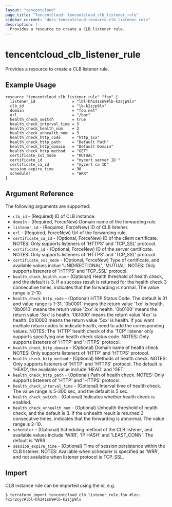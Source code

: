 ```yaml
---
layout: "tencentcloud"
page_title: "TencentCloud: tencentcloud_clb_listener_rule"
sidebar_current: "docs-tencentcloud-resource-clb_listener_rule"
description: |-
  Provides a resource to create a CLB listener rule.
---
```


# tencentcloud_clb_listener_rule

Provides a resource to create a CLB listener rule.

## Example Usage

```hcl
resource "tencentcloud_clb_listener_rule" "foo" {
  listener_id                = "lbl-hh141sn9#lb-k2zjp9lv"
  clb_id                     = "lb-k2zjp9lv"
  domain                     = "foo.net"
  url                        = "/bar"
  health_check_switch        = true
  health_check_interval_time = 5
  health_check_health_num    = 3
  health_check_unhealth_num  = 3
  health_check_http_code     = "http_1xx"
  health_check_http_path     = "Default Path"
  health_check_http_domain   = "Default Domain"
  health_check_http_method   = "GET"
  certificate_ssl_mode       = "MUTUAL"
  certificate_id             = "mycert server ID "
  certificate_ca_id          = "mycert ca ID"
  session_expire_time        = 30
  scheduler                  = "WRR"
}
```

## Argument Reference

The following arguments are supported:

* `clb_id` - (Required) ID of CLB instance.
* `domain` - (Required, ForceNew) Domain name of the forwarding rule.
* `listener_id` - (Required, ForceNew) ID of CLB listener.
* `url` - (Required, ForceNew) Url of the forwarding rule.
* `certificate_ca_id` - (Optional, ForceNew) ID of the client certificate. NOTES: Only supports listeners of 'HTTPS' and 'TCP_SSL' protocol.
* `certificate_id` - (Optional, ForceNew) ID of the server certificate. NOTES: Only supports listeners of 'HTTPS' and 'TCP_SSL' protocol.
* `certificate_ssl_mode` - (Optional, ForceNew) Type of certificate, and available values inclue 'UNIDIRECTIONAL', 'MUTUAL'. NOTES: Only supports listeners of 'HTTPS' and 'TCP_SSL' protocol.
* `health_check_health_num` - (Optional) Health threshold of health check, and the default is 3. If a success result is returned for the health check 3 consecutive times, indicates that the forwarding is normal. The value range is 2-10.
* `health_check_http_code` - (Optional) HTTP Status Code. The default is 31 and value range is 1-31. '0b0001' means the return value '1xx' is health. '0b0010' means the return value '2xx' is health. '0b0100' means the return value '3xx' is health. '0b1000' means the return value '4xx' is health. 0b10000 means the return value '5xx' is health. If you want multiple return codes to indicate health, need to add the corresponding values. NOTES: The 'HTTP' health check of the 'TCP' listener only supports specifying one health check status code. NOTES: Only supports listeners of 'HTTP' and 'HTTPS' protocol.
* `health_check_http_domain` - (Optional) Domain name of health check. NOTES: Only supports listeners of 'HTTP' and 'HTTPS' protocol.
* `health_check_http_method` - (Optional) Methods of health check. NOTES: Only supports listeners of 'HTTP' and 'HTTPS' protocol. The default is 'HEAD', the available value include 'HEAD' and 'GET'.
* `health_check_http_path` - (Optional) Path of health check. NOTES: Only supports listeners of 'HTTP' and 'HTTPS' protocol.
* `health_check_interval_time` - (Optional) Interval time of health check. The value range is 5-300 sec, and the default is 5 sec.
* `health_check_switch` - (Optional) Indicates whether health check is enabled.
* `health_check_unhealth_num` - (Optional) Unhealth threshold of health check, and the default is 3. If the unhealth result is returned 3 consecutive times, indicates that the forwarding is abnormal. The value range is 2-10.
* `scheduler` - (Optional) Scheduling method of the CLB listener, and available values include 'WRR', 'IP HASH' and 'LEAST_CONN'. The default is 'WRR'.
* `session_expire_time` - (Optional) Time of session persistence within the CLB listener. NOTES: Available when scheduler is specified as 'WRR', and not available when listener protocol is TCP_SSL.


## Import

CLB instance rule can be imported using the id, e.g.

```
$ terraform import tencentcloud_clb_listener_rule.foo #loc-4xxr2cy7#lbl-hh141sn9#lb-k2zjp9lv
```

